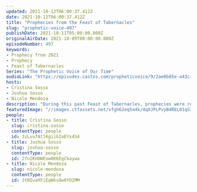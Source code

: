 ```yaml
---
updated: 2021-10-12T06:00:37.412Z
date: 2021-10-12T06:00:37.412Z
title: "Prophecies from the Feast of Tabernacles"
slug: "prophetic-voice-497"
publishDate: 2021-10-11T05:00:00.000Z
originalAirDate: 2021-10-09T00:00:00.000Z
episodeNumber: 497
keywords:
- Prophecy from 2021
- Prophecy
- Feast of Tabernacles
Series: "The Prophetic Voice of Our Time"
audioLink: "https://episodes.castos.com/propheticvoice/9/2ae0b85e-a43c-438b-b7fc-e8d702cd85ee/10-09-10-21-Prophetic-Voice-of-our-Time-mixdown-.mp3"
hosts:
- Cristina Sosso
- Joshua Sosso
- Nicole Mendoza
description: "During this past Feast of Tabernacles, prophecies were released to us and the nations. Hold them close to your heart and obey what He is telling us. He has many great plans ahead!"
featuredImage: "//images.ctfassets.net/vfgh62eq5a4k/4qXJPLPvyB4REL01qSIj94/b67dabea32e1748e7edbe8290ccf4e7a/cadence-t-nzPbc5Nzabc-unsplash__1_.jpg"
people:
- title: Cristina Sosso
  slug: cristina-sosso
  contentType: people
  id: 3zLvufAtlKgiiGIaEYs4S4
- title: Joshua Sosso
  slug: joshua-sosso
  contentType: people
  id: 2fn2KHOWEow0K6EqCkaywa
- title: Nicole Mendoza
  slug: nicole-mendoza
  contentType: people
  id: 3tNIuaXFiEqWksOw0YO2MM
---
```

